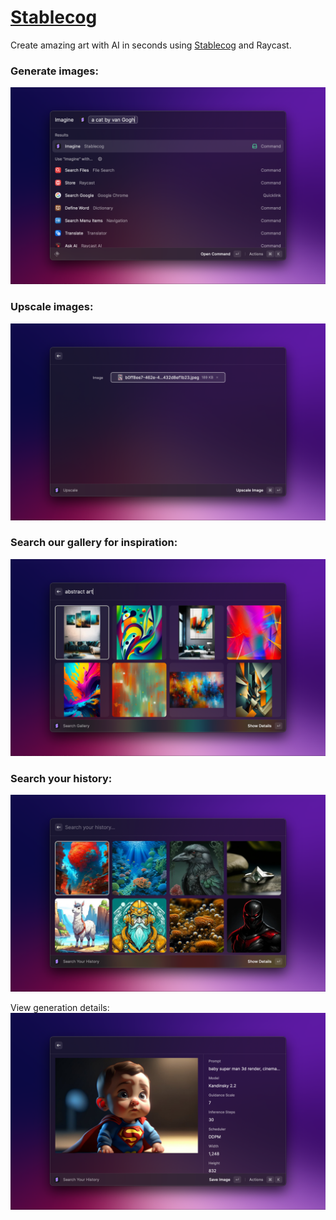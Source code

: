 # [Stablecog](https://stablecog.com)

Create amazing art with AI in seconds using [Stablecog](https://stablecog.com) and Raycast.

### Generate images:

![Imagine](https://raw.githubusercontent.com/stablecog/sc-raycast/master/metadata/1-imagine.png)

### Upscale images:

![Upscale](https://raw.githubusercontent.com/stablecog/sc-raycast/master/metadata/2-upscale.png)

### Search our gallery for inspiration:

![Search Gallery](https://raw.githubusercontent.com/stablecog/sc-raycast/master/metadata/3-gallery.png)

### Search your history:

![Search Your History](https://raw.githubusercontent.com/stablecog/sc-raycast/master/metadata/4-history.png)

View generation details:
![Generation Details](https://raw.githubusercontent.com/stablecog/sc-raycast/master/metadata/5-generation-detail.png)
